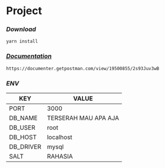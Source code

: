 # Project #

### ***Download*** ###
```
yarn install
```

### ***[Documentation](https://documenter.getpostman.com/view/19500855/2s93Juv3wB)*** ###
```
https://documenter.getpostman.com/view/19500855/2s93Juv3wB
```

### ***ENV*** ###

| KEY       | VALUE                |
| --------- | -------------------- |
| PORT      | 3000                 |
| DB_NAME   | TERSERAH MAU APA AJA |
| DB_USER   | root                 |
| DB_HOST   | localhost            |
| DB_DRIVER | mysql                |
| SALT      | RAHASIA              |
